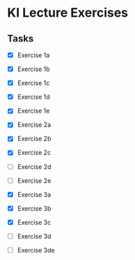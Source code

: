 # KI Lecture Exercises

## Tasks
- [x] Exercise 1a
- [x] Exercise 1b
- [x] Exercise 1c
- [x] Exercise 1d
- [x] Exercise 1e


- [x] Exercise 2a
- [x] Exercise 2b
- [x] Exercise 2c
- [ ] Exercise 2d
- [ ] Exercise 2e


- [x] Exercise 3a
- [x] Exercise 3b
- [x] Exercise 3c
- [ ] Exercise 3d
- [ ] Exercise 3de